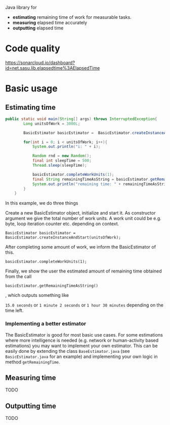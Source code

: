 Java library for 
* **estimating** remaining time of work for measurable tasks.
* **measuring** elapsed time accurately
* **outputting** elapsed time

# Code quality

https://sonarcloud.io/dashboard?id=net.sasu.lib.elapsedtime%3AElapsedTime

# Basic usage

## Estimating time

```java
public static void main(String[] args) throws InterruptedException{
        Long unitsOfWork = 3000L;

        BasicEstimator basicEstimator =  BasicEstimator.createInstanceAndStart(unitsOfWork);

        for(int i = 0; i < unitsOfWork; i++){
            System.out.println("i: " + i);

            Random rnd = new Random();
            final int sleepTime = 500;
            Thread.sleep(sleepTime);

            basicEstimator.completeWorkUnits(1);
            final String remainingTimeAsString = basicEstimator.getRemainingTimeAsString();
            System.out.println("remaining time: " + remainingTimeAsString);
        }
    }
```

In this example, we do three things

Create a new BasicEstimator object, initialize and start it. As constructor argument we give the total number of work units. A work unit could be e.g. byte, loop iteration counter etc. depending on context.

`BasicEstimator basicEstimator =  BasicEstimator.createInstanceAndStart(unitsOfWork);`

After completing some amount of work, we inform the BasicEstimator of this.

`basicEstimator.completeWorkUnits(1);`

Finally, we show the user the estimated amount of remaining time obtained from the call

`basicEstimator.getRemainingTimeAsString()`

, which outputs something like

`15.0 seconds`
or 
`1 minute 2 seconds`
or
`1 hour 30 minutes`
depending on the time left.

### Implementing a better estimator
The BasicEstimator is good for most basic use cases. For some estimations where more intelligence is needed (e.g. network or human-activity based estimations) you may want to implement your own estimator. This can be easily done by extending the class `BaseEstimator.java` (see `BasicEstimator.java` for an example) and implementing your own logic in method `getRemainingTime`.

## Measuring time

TODO

## Outputting time

TODO
